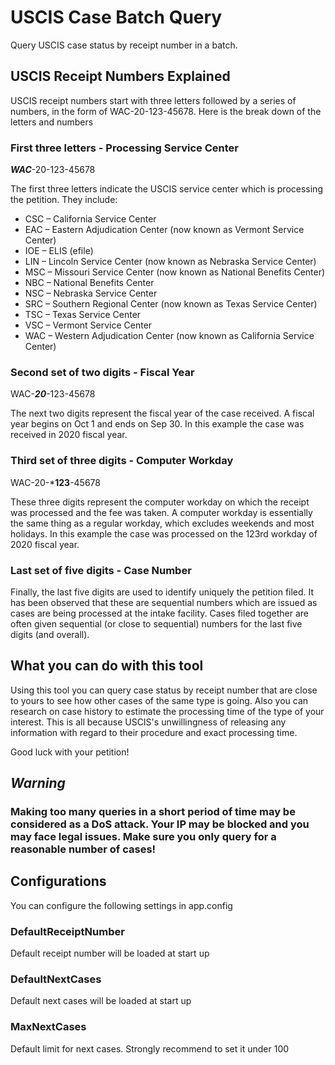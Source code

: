 # USCIS Case Batch Query

Query USCIS case status by receipt number in a batch. 

## USCIS Receipt Numbers Explained
USCIS receipt numbers start with three letters followed by a series of numbers, in the form of WAC-20-123-45678. Here is the break down of the letters and numbers

### First three letters - Processing Service Center 
***WAC***-20-123-45678

The first three letters indicate the USCIS service center which is processing the petition. They include:
- CSC – California Service Center
- EAC – Eastern Adjudication Center (now known as Vermont Service Center)
- IOE – ELIS (efile)
- LIN – Lincoln Service Center (now known as Nebraska Service Center)
- MSC – Missouri Service Center (now known as National Benefits Center)
- NBC – National Benefits Center
- NSC – Nebraska Service Center
- SRC – Southern Regional Center (now known as Texas Service Center)
- TSC – Texas Service Center
- VSC – Vermont Service Center
- WAC – Western Adjudication Center (now known as California Service Center)

### Second set of two digits - Fiscal Year
WAC-***20***-123-45678

The next two digits represent the fiscal year of the case received. A fiscal year begins on Oct 1 and ends on Sep 30. In this example the case was received in 2020 fiscal year.

### Third set of three digits - Computer Workday
WAC-20-***123**-45678

These three digits represent the computer workday on which the receipt was processed and the fee was taken. A computer workday is essentially the same thing as a regular workday, which excludes weekends and most holidays. In this example the case was processed on the 123rd workday of 2020 fiscal year.

### Last set of five digits - Case Number
Finally, the last five digits are used to identify uniquely the petition filed. It has been observed that these are sequential numbers which are issued as cases are being processed at the intake facility. Cases filed together are often given sequential (or close to sequential) numbers for the last five digits (and overall).

## What you can do with this tool
Using this tool you can query case status by receipt number that are close to yours to see how other cases of the same type is going. Also you can research on case history to estimate the processing time of the type of your interest. This is all because USCIS's unwillingness of releasing any information with regard to their procedure and exact processing time.

Good luck with your petition!

## *Warning*
### Making too many queries in a short period of time may be considered as a DoS attack. Your IP may be blocked and you may face legal issues. Make sure you only query for a reasonable number of cases!

## Configurations
You can configure the following settings in app.config
### DefaultReceiptNumber
Default receipt number will be loaded at start up
### DefaultNextCases
Default next cases will be loaded at start up
### MaxNextCases
Default limit for next cases. Strongly recommend to set it under 100
